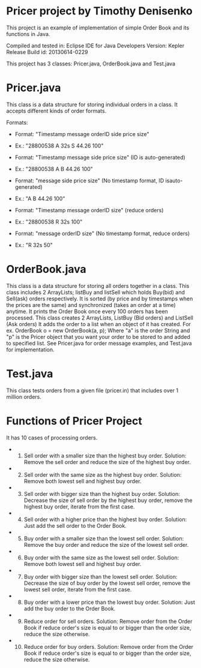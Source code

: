 Pricer project by Timothy Denisenko
======

This project is an example of implementation of simple Order Book and its functions in Java.

Compiled and tested in:
Eclipse IDE for Java Developers
Version: Kepler Release
Build id: 20130614-0229

This project has 3 classes: Pricer.java, OrderBook.java and Test.java

Pricer.java
======
This class is a data structure for storing individual orders in a class.
It accepts different kinds of order formats.

Formats:
* Format: "Timestamp message orderID side price size"
* Ex.: "28800538 A 32s S 44.26 100"

* Format: "Timestamp message side price size" (ID is auto-generated)
* Ex.: "28800538 A B 44.26 100"

* Format: "message side price size" (No timestamp format, ID isauto-generated)
* Ex.: "A B 44.26 100"

* Format: "Timestamp message orderID size" (reduce orders)
* Ex.: "28800538 R 32s 100"

* Format: "message orderID size" (No timestamp format, reduce orders)
* Ex.: "R 32s 50"

OrderBook.java
======
This class is a data structure for storing all orders together in a class.
This class includes 2 ArrayLists; listBuy and listSell which holds Buy(bid) and Sell(ask) orders respectively.
It is sorted (by price and by timestamps when the prices are the same) and synchronized (takes an order at a time) anytime.
It prints the Order Book once every 100 orders has been processed.
This class creates 2 ArrayLists, ListBuy (Bid orders) and ListSell (Ask orders)
It adds the order to a list when an object of it has created.
For ex. OrderBook o = new OrderBook(a, p);
Where "a" is the order String and "p" is the Pricer object that you want your order to be stored to and added to specified list.
See Pricer.java for order message examples, and Test.java for implementation.

Test.java
======
This class tests orders from a given file (pricer.in) that includes over 1 million orders.

Functions of Pricer Project
======
It has 10 cases of processing orders.
* 1) Sell order with a smaller size than the highest buy order. Solution: Remove the sell order and reduce the size of the highest buy order.
* 2) Sell order with the same size as the highest buy order. Solution: Remove both lowest sell and highest buy order.
* 3) Sell order with bigger size than the highest buy order. Solution: Decrease the size of sell order by the highest buy order, remove the highest buy order, iterate from the first case.
* 4) Sell order with a higher price than the highest buy order. Solution: Just add the sell order to the Order Book.
* 5) Buy order with a smaller size than the lowest sell order. Solution: Remove the buy order and reduce the size of the lowest sell order.
* 6) Buy order with the same size as the lowest sell order. Solution: Remove both lowest sell and highest buy order.
* 7) Buy order with bigger size than the lowest sell order. Solution: Decrease the size of buy order by the lowest sell order, remove the lowest sell order, iterate from the first case.
* 8) Buy order with a lower price than the lowest buy order. Solution: Just add the buy order to the Order Book.
* 9) Reduce order for sell orders. Solution: Remove order from the Order Book if reduce order's size is equal to or bigger than the order size, reduce the size otherwise.
* 10) Reduce order for buy orders. Solution: Remove order from the Order Book if reduce order's size is equal to or bigger than the order size, reduce the size otherwise.
